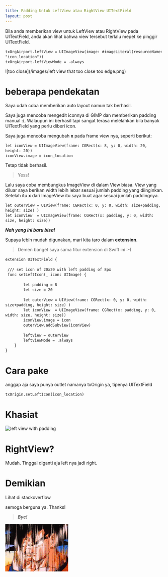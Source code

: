 ```yaml
---
title: Padding Untuk LeftView atau RightView UITextField
layout: post
---
```


Bila anda memberikan view untuk LeftView atau RightView pada UITextField, anda akan lihat bahwa view tersebut terlalu mepet ke pinggir UITextField.

	txOrgAirport.leftView = UIImageView(image: #imageLiteral(resourceName: "icon_location"))
	txOrgAirport.leftViewMode = .always

![too close](/images/left view that too close too edge.png)

# beberapa pendekatan
Saya udah coba memberikan auto layout namun tak berhasil.

Saya juga mencoba mengedit iconnya di GIMP dan memberikan padding manual :(. Walaupun ini berhasil tapi sangat terasa melelahkan bila banyak UITextField yang perlu diberi icon.

Saya juga mencoba mengubah **x** pada frame view nya, seperti berikut:

	let iconView = UIImageView(frame: CGRect(x: 8, y: 0, width: 20, height: 20))
	iconView.image = icon_location
	
Tetap tidak berhasil. 
> Yess!

Lalu saya coba membungkus ImageView di dalam View biasa. View yang diluar saya berikan width lebih lebar sesuai jumlah padding yang diinginkan. Setelah itu **x** dari ImageView itu saya buat agar sesuai jumlah paddingnya. 

	let outerView = UIView(frame: CGRect(x: 0, y: 0, width: size+padding, height: size) )
	let iconView  = UIImageView(frame: CGRect(x: padding, y: 0, width: size, height: size))
  
***Nah yang ini baru bisa!***

Supaya lebih mudah digunakan, mari kita taro dalam **extension**. 
> Demen banget saya sama fitur extension di Swift ini :-)

	extension UITextField {

	 /// set icon of 20x20 with left padding of 8px 
	 func setLeftIcon(_ icon: UIImage) {

			let padding = 8
			let size = 20

			let outerView = UIView(frame: CGRect(x: 0, y: 0, width: size+padding, height: size) )
			let iconView  = UIImageView(frame: CGRect(x: padding, y: 0, width: size, height: size))
			iconView.image = icon
			outerView.addSubview(iconView)

			leftView = outerView
			leftViewMode = .always  
		}
	}
	

# Cara pake
anggap aja saya punya outlet namanya txOrigin ya, tipenya UITextField

	txOrigin.setLeftIcon(icon_location)
	
# Khasiat
![left view with padding](https://i.stack.imgur.com/3mAqr.png)
		
# RightView?
Mudah. Tinggal diganti aja left nya jadi right.



# Demikian
Lihat di stackoverflow [](http://stackoverflow.com/questions/32525006/how-to-get-left-padding-on-uitextfield-leftview-image/42849074#42849074)

semoga berguna ya. Thanks!

> ***Bye!***

![bye](/images/bye.gif)